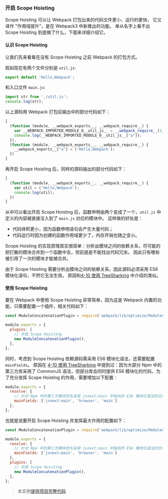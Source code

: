 ### 开启 Scope Hoisting
Scope Hoisting 可以让 Webpack 打包出来的代码文件更小、运行的更快，
它又译作 "作用域提升"，是在 Webpack3 中新推出的功能。
单从名字上看不出 Scope Hoisting 到底做了什么，下面来详细介绍它。

#### 认识 Scope Hoisting
让我们先来看看在没有 Scope Hoisting 之前 Webpack 的打包方式。

假如现在有两个文件分别是 `util.js`:
```js
export default 'Hello,Webpack';
```
和入口文件 `main.js`:
```js
import str from './util.js';
console.log(str);
```
以上源码用 Webpack 打包后输出中的部分代码如下：
```js
[
  (function (module, __webpack_exports__, __webpack_require__) {
    var __WEBPACK_IMPORTED_MODULE_0__util_js__ = __webpack_require__(1);
    console.log(__WEBPACK_IMPORTED_MODULE_0__util_js__["a"]);
  }),
  (function (module, __webpack_exports__, __webpack_require__) {
    __webpack_exports__["a"] = ('Hello,Webpack');
  })
]
```

再开启 Scope Hoisting 后，同样的源码输出的部分代码如下：
```js
[
  (function (module, __webpack_exports__, __webpack_require__) {
    var util = ('Hello,Webpack');
    console.log(util);
  })
]
```

从中可以看出开启 Scope Hoisting 后，函数申明由两个变成了一个，`util.js` 中定义的内容被直接注入到了 `main.js` 对应的模块中。
这样做的好处是：

- 代码体积更小，因为函数申明语句会产生大量代码；
- 代码运行时因为创建的函数作用域更少了，内存开销也随之变小。

Scope Hoisting 的实现原理其实很简单：分析出模块之间的依赖关系，尽可能的把打散的模块合并到一个函数中去，但前提是不能找出代码冗余。
因此只有哪些被引用了一次的模块才能被合并。

由于 Scope Hoisting 需要分析出模块之间的依赖关系，因此源码必须采用 ES6 模块化语句，不然它无法生效。
原因和[4-10 使用 TreeSharking](4-10使用TreeSharking.md) 中介绍的类似。

#### 使用 Scope Hoisting
要在 Webpack 中使用 Scope Hoisting 非常简单，因为这是 Webpack 内置的功能，只需要配置一个插件，相关代码如下：
```js
const ModuleConcatenationPlugin = require('webpack/lib/optimize/ModuleConcatenationPlugin');

module.exports = {
  plugins: [
    // 开启 Scope Hoisting
    new ModuleConcatenationPlugin(),
  ],
};
```

同时，考虑到 Scope Hoisting 依赖源码需采用 ES6 模块化语法，还需要配置 `mainFields`。
原因在 [4-10 使用 TreeSharking](4-10使用TreeSharking.md) 中提到过：因为大部分 Npm 中的第三方库采用了 CommonJS 语法，但部分库会同时提供 ES6 模块化的代码，为了充分发挥
Scope Hoisting 的作用，需要增加以下配置：
```js
module.exports = {
  resolve: {
    // 针对 Npm 中的第三方模块优先采用 jsnext:main 中指向的 ES6 模块化语法的文件
    mainFields: ['jsnext:main', 'browser', 'main']
  },
};
```

也就是说要开启 Scope Hoisting 并发挥最大作用的配置如下：
```js
const ModuleConcatenationPlugin = require('webpack/lib/optimize/ModuleConcatenationPlugin');

module.exports = {
  resolve: {
    // 针对 Npm 中的第三方模块优先采用 jsnext:main 中指向的 ES6 模块化语法的文件
    mainFields: ['jsnext:main', 'browser', 'main']
  },
  plugins: [
    // 开启 Scope Hoisting
    new ModuleConcatenationPlugin(),
  ],
};
``` 

> 本实例[提供项目完整代码](http://webpack.wuhaolin.cn/4-14开启ScopeHoisting.zip)

